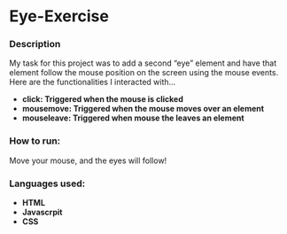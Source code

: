 # Eye-Exercise

### Description ###
My task for this project was to add a second “eye” element and have that element follow the mouse position on the screen using the mouse events.
Here are the functionalities I interacted with...
- <b>click: Triggered when the mouse is clicked</b>
- <b>mousemove: Triggered when the mouse moves over an element</b>
- <b>mouseleave: Triggered when mouse the leaves an element</b>

### How to run: ###
Move your mouse, and the eyes will follow!

### Languages used: ###
- <b>HTML</b>
- <b>Javascrpit</b>
- <b>CSS</b>
